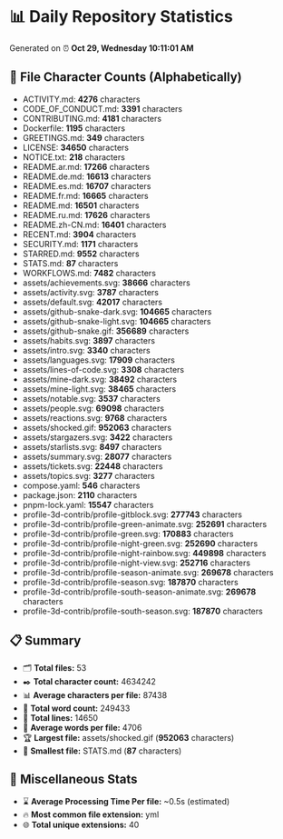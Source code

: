 # 📊 Daily Repository Statistics
Generated on ⏰ **Oct 29, Wednesday 10:11:01 AM**

## 📂 File Character Counts (Alphabetically)
- ACTIVITY.md: **4276** characters
- CODE_OF_CONDUCT.md: **3391** characters
- CONTRIBUTING.md: **4181** characters
- Dockerfile: **1195** characters
- GREETINGS.md: **349** characters
- LICENSE: **34650** characters
- NOTICE.txt: **218** characters
- README.ar.md: **17266** characters
- README.de.md: **16613** characters
- README.es.md: **16707** characters
- README.fr.md: **16665** characters
- README.md: **16501** characters
- README.ru.md: **17626** characters
- README.zh-CN.md: **16401** characters
- RECENT.md: **3904** characters
- SECURITY.md: **1171** characters
- STARRED.md: **9552** characters
- STATS.md: **87** characters
- WORKFLOWS.md: **7482** characters
- assets/achievements.svg: **38666** characters
- assets/activity.svg: **3787** characters
- assets/default.svg: **42017** characters
- assets/github-snake-dark.svg: **104665** characters
- assets/github-snake-light.svg: **104665** characters
- assets/github-snake.gif: **356689** characters
- assets/habits.svg: **3897** characters
- assets/intro.svg: **3340** characters
- assets/languages.svg: **17909** characters
- assets/lines-of-code.svg: **3308** characters
- assets/mine-dark.svg: **38492** characters
- assets/mine-light.svg: **38465** characters
- assets/notable.svg: **3537** characters
- assets/people.svg: **69098** characters
- assets/reactions.svg: **9768** characters
- assets/shocked.gif: **952063** characters
- assets/stargazers.svg: **3422** characters
- assets/starlists.svg: **8497** characters
- assets/summary.svg: **28077** characters
- assets/tickets.svg: **22448** characters
- assets/topics.svg: **3277** characters
- compose.yaml: **546** characters
- package.json: **2110** characters
- pnpm-lock.yaml: **15547** characters
- profile-3d-contrib/profile-gitblock.svg: **277743** characters
- profile-3d-contrib/profile-green-animate.svg: **252691** characters
- profile-3d-contrib/profile-green.svg: **170883** characters
- profile-3d-contrib/profile-night-green.svg: **252690** characters
- profile-3d-contrib/profile-night-rainbow.svg: **449898** characters
- profile-3d-contrib/profile-night-view.svg: **252716** characters
- profile-3d-contrib/profile-season-animate.svg: **269678** characters
- profile-3d-contrib/profile-season.svg: **187870** characters
- profile-3d-contrib/profile-south-season-animate.svg: **269678** characters
- profile-3d-contrib/profile-south-season.svg: **187870** characters

## 📋 Summary
- 🗂️ **Total files:** 53
- ✒️ **Total character count:** 4634242
- 📊 **Average characters per file:** 87438
- 📝 **Total word count:** 249433
- 🧾 **Total lines:** 14650
- 📐 **Average words per file:** 4706
- 🏆 **Largest file:** assets/shocked.gif (**952063** characters)
- 🥉 **Smallest file:** STATS.md (**87** characters)

## 🌟 Miscellaneous Stats
- ⌛ **Average Processing Time Per file:** ~0.5s (estimated)
- 🔥 **Most common file extension:** yml
- 🌐 **Total unique extensions:** 40
